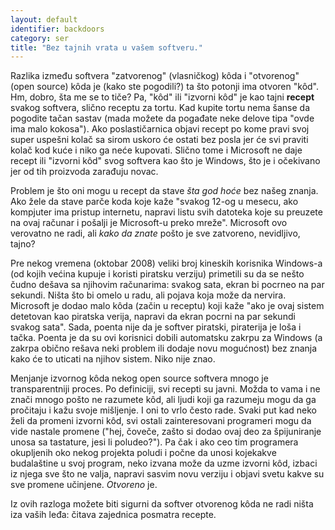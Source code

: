 ```yaml
---
layout: default
identifier: backdoors
category: ser
title: "Bez tajnih vrata u vašem softveru."
---
```


Razlika između softvera "zatvorenog" (vlasničkog) kôda i "otvorenog" (open source) kôda je (kako ste pogodili?) ta što potonji ima otvoren "kôd". Hm, dobro, šta me se to tiče? Pa, "kôd" ili "izvorni kôd" je kao tajni <b>recept</b> svakog softvera, slično receptu za tortu. Kad kupite tortu nema šanse da pogodite tačan sastav (mada možete da pogađate neke delove tipa "ovde ima malo kokosa"). Ako poslastičarnica objavi recept po kome pravi svoj super uspešni kolač sa sirom uskoro će ostati bez posla jer će svi praviti kolač kod kuće i niko ga neće kupovati. Slično tome i Microsoft ne daje recept ili "izvorni kôd" svog softvera kao što je Windows, što je i očekivano jer od tih proizvoda zarađuju novac.

Problem je što oni mogu u recept da stave <i>šta god hoće</i> bez našeg znanja. Ako žele da stave parče koda koje kaže "svakog 12-og u mesecu, ako kompjuter ima pristup internetu, napravi listu svih datoteka koje su preuzete na ovaj računar i pošalji je Microsoft-u preko mreže". Microsoft ovo verovatno ne radi, ali <i>kako da znate</i> pošto je sve zatvoreno, nevidljivo, tajno?

Pre nekog vremena (oktobar 2008) veliki broj kineskih korisnika Windows-a (od kojih većina kupuje i koristi piratsku verziju) primetili su da se nešto čudno dešava sa njihovim računarima: svakog sata, ekran bi pocrneo na par sekundi. Ništa što bi omelo u radu, ali pojava koja može da nervira. Microsoft je dodao malo kôda (začin u receptu) koji kaže "ako je ovaj sistem detetovan kao piratska verija, napravi da ekran pocrni na par sekundi svakog sata". Sada, poenta nije da je softver piratski, piraterija je loša i tačka. Poenta je da su ovi korisnici dobili automatsku zakrpu za Windows (a zakrpa obično rešava neki problem ili dodaje novu mogućnost) bez znanja kako će to uticati na njihov sistem. Niko nije znao.

Menjanje izvornog kôda nekog open source softvera mnogo je transparentniji proces. Po definiciji, svi recepti su javni. Možda to vama i ne znači mnogo pošto ne razumete kôd, ali ljudi koji ga razumeju mogu da ga pročitaju i kažu svoje mišljenje. I oni to vrlo često rade. Svaki put kad neko želi da promeni izvorni kôd, svi ostali zainteresovani programeri mogu da vide nastale promene ("hej, čoveče, zašto si dodao ovaj deo za špijuniranje unosa sa tastature, jesi li poludeo?"). Pa čak i ako ceo tim programera okupljenih oko nekog projekta poludi i počne da unosi kojekakve budalaštine u svoj program, neko izvana može da uzme izvorni kôd, izbaci iz njega sve što ne valja, napravi sasvim novu verziju i objavi svetu kakve su sve promene učinjene. <i>Otvoreno</i> je.

Iz ovih razloga možete biti sigurni da softver otvorenog kôda ne radi ništa iza vaših leđa: čitava zajednica posmatra recepte.




